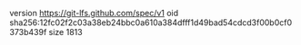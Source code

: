 version https://git-lfs.github.com/spec/v1
oid sha256:12fc02f2c03a38eb24bbc0a610a384dfff1d49bad54cdcd3f00b0cf0373b439f
size 1813
